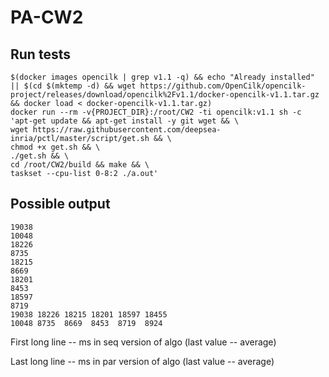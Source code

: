 # PA-CW2

## Run tests

```
$(docker images opencilk | grep v1.1 -q) && echo "Already installed" || $(cd $(mktemp -d) && wget https://github.com/OpenCilk/opencilk-project/releases/download/opencilk%2Fv1.1/docker-opencilk-v1.1.tar.gz && docker load < docker-opencilk-v1.1.tar.gz)
docker run --rm -v{PROJECT_DIR}:/root/CW2 -ti opencilk:v1.1 sh -c 'apt-get update && apt-get install -y git wget && \
wget https://raw.githubusercontent.com/deepsea-inria/pctl/master/script/get.sh && \
chmod +x get.sh && \
./get.sh && \
cd /root/CW2/build && make && \
taskset --cpu-list 0-8:2 ./a.out'
```

## Possible output
```
19038
10048
18226
8735
18215
8669
18201
8453
18597
8719
19038 18226 18215 18201 18597 18455
10048 8735  8669  8453  8719  8924
```
First long line -- ms in seq version of algo (last value -- average)

Last  long line -- ms in par version of algo (last value -- average)

